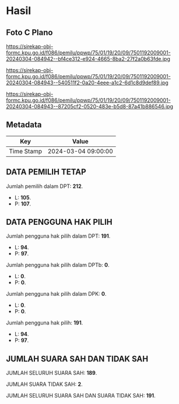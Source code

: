 # Hasil

## Foto C Plano

https://sirekap-obj-formc.kpu.go.id/f086/pemilu/ppwp/75/01/19/20/09/7501192009001-20240304-084942--bf4ce312-e924-4665-8ba2-27f2a0b63fde.jpg

https://sirekap-obj-formc.kpu.go.id/f086/pemilu/ppwp/75/01/19/20/09/7501192009001-20240304-084943--540511f2-0a20-4eee-a1c2-6d1c8d9def89.jpg

https://sirekap-obj-formc.kpu.go.id/f086/pemilu/ppwp/75/01/19/20/09/7501192009001-20240304-084943--87205cf2-0520-483e-b5d8-87a41b886546.jpg


## Metadata

| Key        | Value               |
| ---------- | ------------------- |
| Time Stamp | 2024-03-04 09:00:00 |


## DATA PEMILIH TETAP

Jumlah pemilih dalam DPT: **212**.
 * L: **105**.
 * P: **107**.

## DATA PENGGUNA HAK PILIH

Jumlah pengguna hak pilih dalam DPT: **191**.
 * L: **94**.
 * P: **97**.

Jumlah pengguna hak pilih dalam DPTb: **0**.
 * L: **0**.
 * P: **0**.

Jumlah pengguna hak pilih dalam DPK: **0**.
 * L: **0**.
 * P: **0**.

Jumlah pengguna hak pilih: **191**.
 * L: **94**.
 * P: **97**.

## JUMLAH SUARA SAH DAN TIDAK SAH

JUMLAH SELURUH SUARA SAH: **189**.

JUMLAH SUARA TIDAK SAH: **2**.

JUMLAH SELURUH SUARA SAH DAN SUARA TIDAK SAH: **191**.


